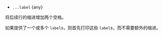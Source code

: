 <!-- YAML
added: v8.5.0
-->

* `...label` {any}

将后续行的缩进增加两个空格。

如果提供了一个或多个 `label`s，则首先打印这些 `label`s，而不需要额外的缩进。

